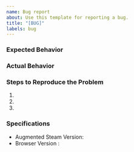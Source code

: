 ```yaml
---
name: Bug report
about: Use this template for reporting a bug.
title: "[BUG]"
labels: bug
---
```


### Expected Behavior


### Actual Behavior


### Steps to Reproduce the Problem

  1. 
  2. 
  3. 

### Specifications

  - Augmented Steam Version: 
  - Browser Version : 
